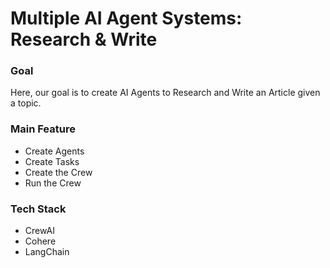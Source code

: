 # Multiple AI Agent Systems: Research & Write

### Goal
Here, our goal is to create AI Agents to Research and Write an Article given a topic.

### Main Feature
- Create Agents
- Create Tasks
- Create the Crew
- Run the Crew

### Tech Stack
- CrewAI
- Cohere
- LangChain

